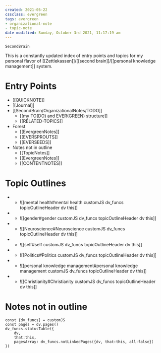 ```yaml
---
created: 2021-05-22
cssclass: evergreen
tags: evergreen
- organizational-note
- topic-note
date modified: Sunday, October 3rd 2021, 11:17:19 am
---
```

```ActivityHistory
SecondBrain
```
This is a constantly updated index of entry points and topics for my personal flavor of [[Zettlekassen]]/[[second brain]]/[[personal knowledge management]] system.

# Entry Points

- [[QUICKNOTE]]
- [[Journal]]
- [[SecondBrain/OrganizationalNotes/TODO]]
	- [[my TO(DO) and EVER(GREEN) structure]]
	- [[RELATED-TOPICS]]
- Forest
	- [[EvergreenNotes]]
	- [[EVERSPROUTS]]
	- [[EVERSEEDS]]
- Notes not in outline
	- [[TopicNotes]]
	- [[EvergreenNotes]]
	- [[CONTENTNOTES]]



# Topic Outlines
- 
	- ![[mental health#mental health customJS dv_funcs topicOutlineHeader dv this]]
- 
	- ![[gender#gender customJS dv_funcs topicOutlineHeader dv this]]
- 
	 - ![[Neuroscience#Neuroscience customJS dv_funcs topicOutlineHeader dv this]]
- 
	- ![[self#self customJS dv_funcs topicOutlineHeader dv this]]
- 
	- ![[Politics#Politics customJS dv_funcs topicOutlineHeader dv this]]
- 
	 - ![[personal knowledge management#personal knowledge management customJS dv_funcs topicOutlineHeader dv this]]
- 
	 - ![[Christianity#Christianity customJS dv_funcs topicOutlineHeader dv this]]

# Notes not in outline
```dataviewjs
const {dv_funcs} = customJS
const pages = dv.pages()
dv_funcs.statusTable({
	dv, 
	that:this,
	pagesArray: dv_funcs.notLinkedPages({dv, that:this, all:false})
})
```

